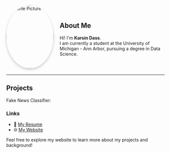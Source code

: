 <div style="display: flex; align-items: center; margin-bottom: 20px;">
  <img src="assets/profile.jpg" alt="Profile Picture" width="150" height="200" 
       style="border-radius: 50%; object-fit: cover; margin-right: 20px; box-shadow: 0 4px 8px rgba(0,0,0,0.2);">

  <div>
    <h2>About Me</h2>
    <p>
      Hi! I'm <strong>Karsin Dass</strong>.<br>
      I am currently a student at the University of Michigan - Ann Arbor, pursuing a degree in 
      Data Science.
    </p>
  </div>
</div>

---

## Projects
Fake News Classifier: 

### Links
- 📄 [My Resume](assets/Karsin-Dass-Resume.pdf)  
- 🌐 [My Website](https://keemarice.github.io)

Feel free to explore my website to learn more about my projects and background!
